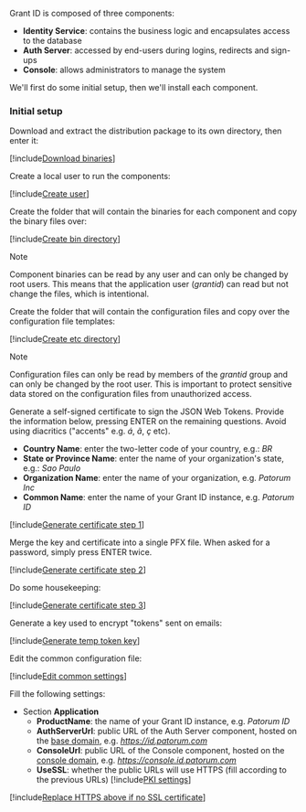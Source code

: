 ﻿Grant ID is composed of three components:

* **Identity Service**: contains the business logic and encapsulates access to the database
* **Auth Server**: accessed by end-users during logins, redirects and sign-ups
* **Console**: allows administrators to manage the system

We'll first do some initial setup, then we'll install each component.

### Initial setup

Download and extract the distribution package to its own directory, then enter it:

[!include[Download binaries](../../../../../../includes/grant-id/linux/download-package.md)]

Create a local user to run the components:

[!include[Create user](../../../../../../includes/grant-id/linux/create-user.md)]

Create the folder that will contain the binaries for each component and copy the binary files over:

[!include[Create bin directory](../../../../../../includes/grant-id/linux/create-bin-dir.md)]

> [!NOTE]
> Component binaries can be read by any user and can only be changed by root users. This means that the application user (*grantid*) can read but not change the files, which is intentional.

Create the folder that will contain the configuration files and copy over the configuration file templates:

[!include[Create etc directory](../../../../../../includes/grant-id/linux/create-etc-dir.md)]

> [!NOTE]
> Configuration files can only be read by members of the *grantid* group and can only be changed by the root user. This is important to protect sensitive data stored on the configuration files from unauthorized access.

Generate a self-signed certificate to sign the JSON Web Tokens. Provide the information below, pressing ENTER on the remaining questions. Avoid using diacritics ("accents" e.g. *á*, *ã*, *ç* etc).

* **Country Name**: enter the two-letter code of your country, e.g.: *BR*
* **State or Province Name**: enter the name of your organization's state, e.g.: *Sao Paulo*
* **Organization Name**: enter the name of your organization, e.g. *Patorum Inc*
* **Common Name**: enter the name of your Grant ID instance, e.g. *Patorum ID*

[!include[Generate certificate step 1](../../../../../../includes/grant-id/linux/gen-cert-step1.md)]

Merge the key and certificate into a single PFX file. When asked for a password, simply press ENTER twice.

[!include[Generate certificate step 2](../../../../../../includes/grant-id/linux/gen-cert-step2.md)]

Do some housekeeping:

[!include[Generate certificate step 3](../../../../../../includes/grant-id/linux/gen-cert-step3.md)]

Generate a key used to encrypt "tokens" sent on emails:

[!include[Generate temp token key](../../../../../../includes/grant-id/linux/gen-temp-token-key.md)]

Edit the common configuration file:

[!include[Edit common settings](../../../../../../includes/grant-id/linux/edit-settings-common.md)]

Fill the following settings:

* Section **Application**
  * **ProductName**: the name of your Grant ID instance, e.g. *Patorum ID*
  * **AuthServerUrl**: public URL of the Auth Server component, hosted on the [base domain](../../index.md#planning), e.g. *https://id.patorum.com*
  * **ConsoleUrl**: public URL of the Console component, hosted on the [console domain](../../index.md#planning), e.g. *https://console.id.patorum.com*
  * **UseSSL**: whether the public URLs will use HTTPS (fill according to the previous URLs)
[!include[PKI settings](../../includes/pki-settings.md)]

[!include[Replace HTTPS above if no SSL certificate](../../includes/replace-https-above.md)]
